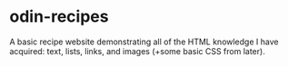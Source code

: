 # odin-recipes
A basic recipe website demonstrating all of the HTML knowledge I have acquired: text, lists, links, and images (+some basic CSS from later).
